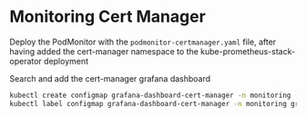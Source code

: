 # Monitoring Cert Manager

Deploy the PodMonitor with the `podmonitor-certmanager.yaml` file, after having added the cert-manager namespace to the kube-prometheus-stack-operator deployment

Search and add the cert-manager grafana dashboard

```bash
kubectl create configmap grafana-dashboard-cert-manager -n monitoring --from-file=grafana-certmanager.json
kubectl label configmap grafana-dashboard-cert-manager -n monitoring grafana_dashboard="1"
```

